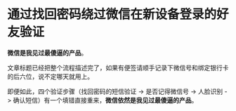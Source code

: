 # 通过找回密码绕过微信在新设备登录的好友验证


**微信是我见过最傻逼的产品**。

文章标题已经把整个流程描述完了，如果有便签请顺手记录下微信号和绑定银行卡的后六位，说不定哪天就用上。

即便如此，四个验证步骤（找回密码的短信验证 -> 是否记得微信号 -> 人脸识别 -> 确认短信）有一个填错直接重来，**微信依然是我见过最傻逼的产品**。
